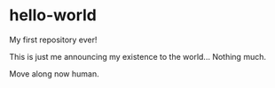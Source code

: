 # hello-world
My first repository ever!

This is just me announcing my existence to the world... Nothing much.

Move along now human.
